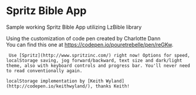 # Spritz Bible App

Sample working Spritz Bible App utilizing LzBible library

Using the customization of code pen created by Charlotte Dann   
You can find this one at https://codepen.io/pouretrebelle/pen/reGKw.
```
 Use [Spritz](http://www.spritzinc.com/) right now! Options for speed, localStorage saving, jog forward/backward, text size and dark/light theme, also with keyboard controls and progress bar. You'll never need to read conventionally again. 

localStorage implementation by [Keith Wyland](http://codepen.io/keithwyland/), thanks Keith!
```
